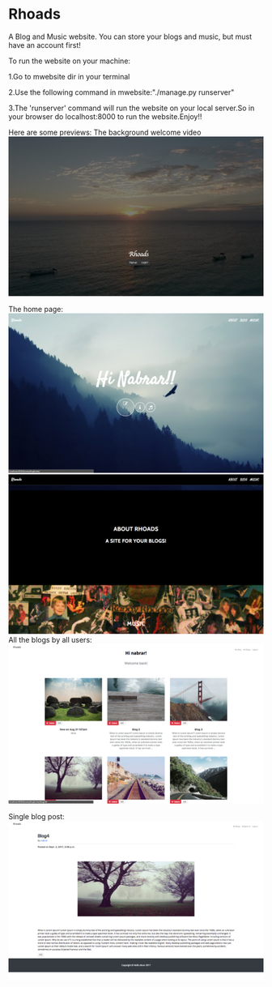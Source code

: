 # Rhoads
A Blog and Music website. You can store your blogs and music, but must have an account first!

To run the website on your machine:

1.Go to mwebsite dir in your terminal

2.Use the following command in mwebsite:"./manage.py runserver" 

3.The 'runserver' command will run the website on your local server.So in your browser do localhost:8000 to run the website.Enjoy!!


Here are some previews: The background welcome video
![alt text](https://github.com/nafabrar/Rhoads/blob/master/mwebsite/static/Welcome.png)

The home page:
![alt text](https://github.com/nafabrar/Rhoads/blob/master/mwebsite/static/Homepage.png)
![alt text](https://github.com/nafabrar/Rhoads/blob/master/mwebsite/static/Homepage2.png)
All the blogs by all users:
![alt text](https://github.com/nafabrar/Rhoads/blob/master/mwebsite/static/Blogs.png)

Single blog post:
![alt text](https://github.com/nafabrar/Rhoads/blob/master/mwebsite/static/Blogpost.png)
